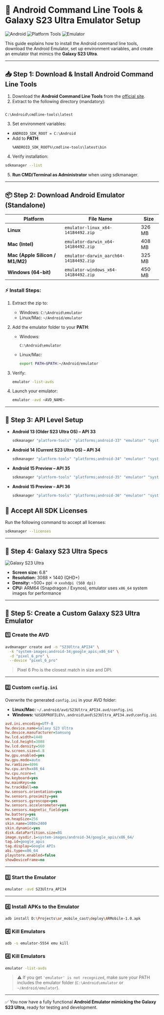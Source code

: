 # 📱 Android Command Line Tools & Galaxy S23 Ultra Emulator Setup

![Android](https://img.shields.io/badge/Android-14%2F15-green)
![Platform Tools](https://img.shields.io/badge/Platform%20Tools-Latest-blue)
![Emulator](https://img.shields.io/badge/Emulator-x86_64-orange)

This guide explains how to install the Android command line tools, download the Android Emulator, set up environment variables, and create an emulator that mimics the **Galaxy S23 Ultra**.

---

## 📥 Step 1: Download & Install Android Command Line Tools

1. Download the **Android Command Line Tools** from the [official site](https://developer.android.com/studio#command-tools).  
2. Extract to the following directory (mandatory):
```

C:\Android\cmdline-tools\latest

````
3. Set environment variables:
- `ANDROID_SDK_ROOT = C:\Android`
- Add to **PATH**:
  ```
  %ANDROID_SDK_ROOT%\cmdline-tools\latest\bin
  ```
4. Verify installation:
```bash
sdkmanager --list
````

5. **Run CMD/Terminal as Administrator** when using sdkmanager.

---

## 📦 Step 2: Download Android Emulator (Standalone)

| Platform                        | File Name                              | Size   |
| ------------------------------- | -------------------------------------- | ------ |
| **Linux**                       | `emulator-linux_x64-14184492.zip`      | 326 MB |
| **Mac (Intel)**                 | `emulator-darwin_x64-14184492.zip`     | 408 MB |
| **Mac (Apple Silicon / M1/M2)** | `emulator-darwin_aarch64-14184492.zip` | 325 MB |
| **Windows (64-bit)**            | `emulator-windows_x64-14184492.zip`    | 450 MB |

### ⚡ Install Steps:

1. Extract the zip to:

   * Windows: `C:\Android\emulator`
   * Linux/Mac: `~/Android/emulator`
2. Add the emulator folder to your **PATH**:

   * Windows:

     ```
     C:\Android\emulator
     ```
   * Linux/Mac:

     ```bash
     export PATH=$PATH:~/Android/emulator
     ```
3. Verify:

   ```bash
   emulator -list-avds
   ```
4. Launch your emulator:

   ```bash
   emulator -avd <AVD_NAME>
   ```

---

## 📌 Step 3: API Level Setup

* **Android 13 (Older S23 Ultra OS) – API 33**

  ```bash
  sdkmanager "platform-tools" "platforms;android-33" "emulator" "system-images;android-33;google_apis;x86_64"
  ```

* **Android 14 (Current S23 Ultra OS) – API 34**

  ```bash
  sdkmanager "platform-tools" "platforms;android-34" "emulator" "system-images;android-34;google_apis;x86_64"
  ```

* **Android 15 Preview – API 35**

  ```bash
  sdkmanager "platform-tools" "platforms;android-35" "emulator" "system-images;android-35;google_apis;x86_64"
  ```

* **Android 15 Preview – API 36**

  ```bash
  sdkmanager "platform-tools" "platforms;android-36" "emulator" "system-images;android-36;google_apis;x86_64"
  ```

## 📌 Accept All SDK Licenses
Run the following command to accept all licenses:

```bash
sdkmanager --licenses
```

---

## 📱 Step 4: Galaxy S23 Ultra Specs

![Galaxy S23 Ultra](https://www.samsung.com/global/galaxy/galaxy-s23-ultra/images/galaxy-s23-ultra_kv_img.jpg)

* **Screen size:** 6.8"
* **Resolution:** 3088 × 1440 (QHD+)
* **Density:** ~500+ ppi → `xxxhdpi (560 dpi)`
* **CPU:** ARM64 (Snapdragon / Exynos), emulator uses `x86_64` system images for performance

---

## 🚀 Step 5: Create a Custom Galaxy S23 Ultra Emulator

### 1️⃣ Create the AVD

```bash
avdmanager create avd -n "S23Ultra_API34" \
  -k "system-images;android-34;google_apis;x86_64" \
  -d "pixel_6_pro" \
  --device "pixel_6_pro"
```

> Pixel 6 Pro is the closest match in size and DPI.

---

### 2️⃣ Custom `config.ini`

Overwrite the generated `config.ini` in your AVD folder:

* **Linux/Mac:** `~/.android/avd/S23Ultra_API34.avd/config.ini`
* **Windows:** `%USERPROFILE%\.android\avd\S23Ultra_API34.avd\config.ini`

```ini
avd.ini.encoding=UTF-8
hw.device.name=Galaxy S23 Ultra
hw.device.manufacturer=Samsung
hw.lcd.width=1440
hw.lcd.height=3088
hw.lcd.density=560
hw.screen.size=6.8
hw.gpu.enabled=yes
hw.gpu.mode=auto
hw.ramSize=4096
hw.cpu.arch=x86_64
hw.cpu.ncore=4
hw.keyboard=yes
hw.mainKeys=no
hw.trackBall=no
hw.sensors.orientation=yes
hw.sensors.proximity=yes
hw.sensors.gyroscope=yes
hw.sensors.accelerometer=yes
hw.sensors.magnetic_field=yes
hw.battery=yes
vm.heapSize=256
skin.name=1080x2400
skin.dynamic=yes
disk.dataPartition.size=8G
image.sysdir.1=system-images/android-34/google_apis/x86_64/
tag.id=google_apis
tag.display=Google APIs
abi.type=x86_64
playstore.enabled=false
showDeviceFrame=no
```

---

### 3️⃣ Start the Emulator

```bash
emulator -avd S23Ultra_API34
```

---

### 4️⃣ Install APKs to the Emulator

```bash
adb install D:\Projects\ar_mobile_cast\deploy\ARMobile-1.0.apk
```

### 4️⃣ Kill Emulators

```bash
adb -s emulator-5554 emu kill
```

### 4️⃣ Kill Emulators

```bash
emulator -list-avds
```



> ⚠️ If you get `'emulator' is not recognized`, make sure your PATH includes the emulator folder (`C:\Android\emulator` or `~/Android/emulator`).

---

✅ You now have a fully functional **Android Emulator mimicking the Galaxy S23 Ultra**, ready for testing and development.
